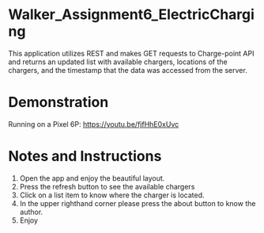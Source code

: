 # Walker_Assignment6_ElectricCharging
This application utilizes REST and makes GET requests to Charge-point API and returns an updated list with available chargers, locations of the chargers, and the timestamp that the data was accessed from the server. 
# Demonstration
Running on a Pixel 6P: https://youtu.be/fjfHhE0xUvc

# Notes and Instructions
1. Open the app and enjoy the beautiful layout.
2. Press the refresh button to see the available chargers
3. Click on a list item to know where the charger is located.
4. In the upper righthand corner please press the about button to know the author.
5. Enjoy
